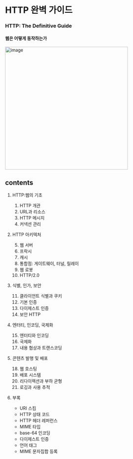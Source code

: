 <h1>HTTP 완벽 가이드</h1>
<h3>HTTP: The Definitive Guide</h3>
<h4>웹은 어떻게 동작하는가</h4>


<img width="398" alt="image" src="https://user-images.githubusercontent.com/53042858/232428559-959fea87-b915-4533-9125-10cbba074f8c.png">

<h2>contents</h2>

1. HTTP:웹의 기초  
    01. HTTP 개관
    02. URL과 리소스
    03. HTTP 메시지
    04. 커넥션 관리   

2. HTTP 아키텍처  

    05. 웹 서버
    06. 프락시
    07. 캐시
    08. 통합점: 게이트웨이, 터널, 릴레이
    09. 웹 로봇
    10. HTTP/2.0

3. 식별, 인가, 보안

    11. 클라이언트 식별과 쿠키
    12. 기본 인증
    13. 다이제스트 인증
    14. 보안 HTTP

4. 엔터티, 인코딩, 국제화  
    
    15. 엔터티와 인코딩
    16. 국제화
    17. 내용 협상과 트랜스코딩

5. 콘텐츠 발행 및 배포

    18. 웹 호스팅
    19. 배포 시스템
    20. 리다이렉션과 부하 균형
    21. 로깅과 사용 추적

6. 부록

    - URI 스킴
    - HTTP 상태 코드
    - HTTP 헤더 레퍼런스
    - MIME 타입
    - base-64 인코딩
    - 다이제스트 인증
    - 언어 태그
    - MIME 문자집합 등록

